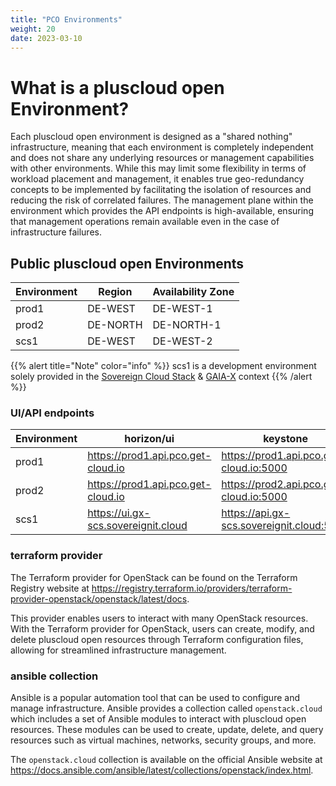 ```yaml
---
title: "PCO Environments"
weight: 20
date: 2023-03-10
---
```


# What is a pluscloud open Environment?

Each pluscloud open environment is designed as a "shared nothing" infrastructure, meaning that each environment is completely independent and does not share any underlying resources or management capabilities with other environments. While this may limit some flexibility in terms of workload placement and management, it enables true geo-redundancy concepts to be implemented by facilitating the isolation of resources and reducing the risk of correlated failures. The management plane within the environment which provides the API endpoints is high-available, ensuring that management operations remain available even in the case of infrastructure failures.

## Public pluscloud open Environments

| Environment | Region   | Availability Zone |
|-------------|----------|-------------------|
| prod1       | DE-WEST  | DE-WEST-1         |
| prod2       | DE-NORTH | DE-NORTH-1        |
| scs1        | DE-WEST  | DE-WEST-2         |

{{% alert title="Note" color="info" %}}
scs1 is a development environment solely provided in the [Sovereign Cloud Stack](https://scs.community) & [GAIA-X](https://gaia-x.eu) context
{{% /alert %}}

### UI/API endpoints

| Environment | horizon/ui                            | keystone                                    |
|-------------|---------------------------------------|---------------------------------------------|
| prod1       | <https://prod1.api.pco.get-cloud.io>  | <https://prod1.api.pco.get-cloud.io:5000>   |
| prod2       | <https://prod1.api.pco.get-cloud.io>  | <https://prod2.api.pco.get-cloud.io:5000>   |
| scs1        | <https://ui.gx-scs.sovereignit.cloud> | <https://api.gx-scs.sovereignit.cloud:5000> |

### terraform provider

The Terraform provider for OpenStack can be found on the Terraform Registry website at <https://registry.terraform.io/providers/terraform-provider-openstack/openstack/latest/docs>. 

This provider enables users to interact with many OpenStack resources. With the Terraform provider for OpenStack, users can create, modify, and delete pluscloud open resources through Terraform configuration files, allowing for streamlined infrastructure management.

### ansible collection

Ansible is a popular automation tool that can be used to configure and manage infrastructure. Ansible provides a collection called `openstack.cloud` which includes a set of Ansible modules to interact with pluscloud open resources. These modules can be used to create, update, delete, and query resources such as virtual machines, networks, security groups, and more. 

The `openstack.cloud` collection is available on the official Ansible website at <https://docs.ansible.com/ansible/latest/collections/openstack/index.html>.